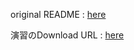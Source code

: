 original README : [here](origin-README.md)

演習のDownload URL : [here](https://github.com/Beluuuuuuga/git-command-line-exercises-80/wiki/1.%E3%82%B3%E3%83%9E%E3%83%B3%E3%83%89%E3%83%A9%E3%82%A4%E3%83%B3)